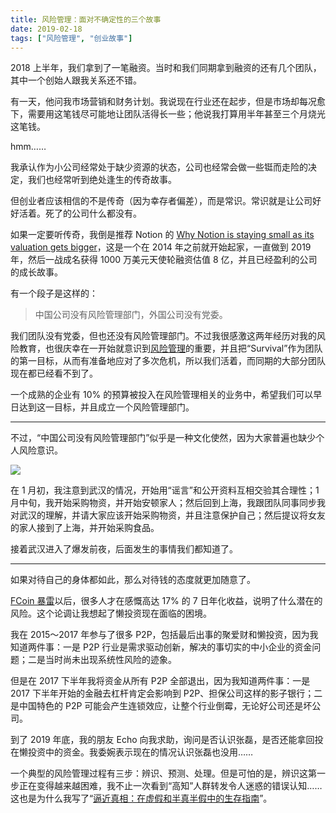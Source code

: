 ```yaml
---
title: 风险管理：面对不确定性的三个故事
date: 2019-02-18
tags: ["风险管理", "创业故事"]
---
```


2018 上半年，我们拿到了一笔融资。当时和我们同期拿到融资的还有几个团队，其中一个创始人跟我关系还不错。

有一天，他问我市场营销和财务计划。我说现在行业还在起步，但是市场却每况愈下，需要用这笔钱尽可能地让团队活得长一些；他说我打算用半年甚至三个月烧光这笔钱。

hmm……

我承认作为小公司经常处于缺少资源的状态，公司也经常会做一些铤而走险的决定，我们也经常听到绝处逢生的传奇故事。

但创业者应该相信的不是传奇（因为幸存者偏差），而是常识。常识就是让公司好好活着。死了的公司什么都没有。

如果一定要听传奇，我倒是推荐 Notion 的 [Why Notion is staying small as its valuation gets bigger](https://techcrunch.com/2019/12/02/why-notion-is-staying-small-as-its-valuation-gets-bigger/)，这是一个在 2014 年之前就开始起家，一直做到 2019 年，然后一战成名获得 1000 万美元天使轮融资估值 8 亿，并且已经盈利的公司的成长故事。

有一个段子是这样的：

> 中国公司没有风险管理部门，外国公司没有党委。

我们团队没有党委，但也还没有风险管理部门。不过我很感激这两年经历对我的风险教育，也很庆幸在一开始就意识到[风险管理](https://zh.wikipedia.org/wiki/风险管理)的重要，并且把“Survival”作为团队的第一目标，从而有准备地应对了多次危机，所以我们活着，而同期的大部分团队现在都已经看不到了。

一个成熟的企业有 10% 的预算被投入在风险管理相关的业务中，希望我们可以早日达到这一目标，并且成立一个风险管理部门。

---

不过，“中国公司没有风险管理部门”似乎是一种文化使然，因为大家普遍也缺少个人风险意识。

![](/three-stories-about-risk-management/featured.jpg)

在 1 月初，我注意到武汉的情况，开始用“谣言”和公开资料互相交验其合理性；1 月中旬，我开始采购物资，并开始安顿家人；然后回到上海，我跟团队同事同步我对武汉的理解，并请大家应该开始采购物资，并且注意保护自己；然后提议将女友的家人接到了上海，并开始采购食品。

接着武汉进入了爆发前夜，后面发生的事情我们都知道了。

---

如果对待自己的身体都如此，那么对待钱的态度就更加随意了。

[FCoin 暴雷](https://news.huoxing24.com/20190707002700327816.html)以后，很多人才在感慨高达 17% 的 7 日年化收益，说明了什么潜在的风险。这个论调让我想起了懒投资现在面临的困境。

我在 2015～2017 年参与了很多 P2P，包括最后出事的聚爱财和懒投资，因为我知道两件事：一是 P2P 行业是需求驱动创新，解决的事切实的中小企业的资金问题；二是当时尚未出现系统性风险的迹象。

但是在 2017 下半年我将资金从所有 P2P 全部退出，因为我知道两件事：一是 2017 下半年开始的金融去杠杆肯定会影响到 P2P、担保公司这样的影子银行；二是中国特色的 P2P 可能会产生连锁效应，让整个行业倒霉，无论好公司还是坏公司。

到了 2019 年底，我的朋友 Echo 向我求助，询问是否认识张磊，是否还能拿回投在懒投资中的资金。我委婉表示现在的情况认识张磊也没用……

一个典型的风险管理过程有三步：辨识、预测、处理。但是可怕的是，辨识这第一步正在变得越来越困难，我不止一次看到“高知”人群转发令人迷惑的错误认知……这也是为什么我写了“[逼近真相：在虚假和半真半假中的生存指南](https://lyric.im/a-guide-to-surviving-fake-news)”。


